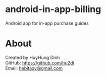 # android-in-app-billing
Android app for in-app purchase guides

# About
Created by HuyHung Dinh<br>
GitHub: https://github.com/hu2di<br>
Email: hebitaxy@gmail.com

